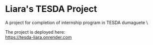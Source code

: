 # Liara's TESDA Project

A project for completion of internship program in TESDA dumaguete
\

The project is deployed here:
\
https://tesda-liara.onrender.com